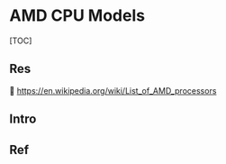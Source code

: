 # AMD CPU Models

[TOC]



## Res
🔗 https://en.wikipedia.org/wiki/List_of_AMD_processors



## Intro


## Ref

